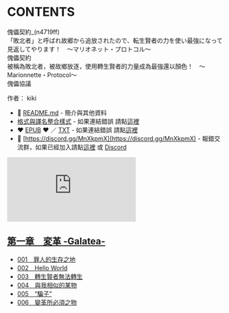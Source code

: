 # CONTENTS

傀儡契約_(n4719ff)  
「敗北者」と呼ばれ故郷から追放されたので、転生賢者の力を使い最強になって見返してやります！　～マリオネット・プロトコル～  
傀儡契約  
被稱為敗北者，被故鄉放逐，使用轉生賢者的力量成為最強還以顏色！　～Marionnette・Protocol～  
傀儡協議  

作者： kiki  



- :closed_book: [README.md](README.md) - 簡介與其他資料
- [格式與譯名整合樣式](https://github.com/bluelovers/node-novel/blob/master/lib/locales/%E5%82%80%E5%84%A1%E5%A5%91%E7%B4%84_(n4719ff).ts) - 如果連結錯誤 請點[這裡](https://github.com/bluelovers/node-novel/blob/master/lib/locales/)
-  :heart: [EPUB](https://gitlab.com/demonovel/epub-txt/blob/master/girl/%E5%82%80%E5%84%A1%E5%A5%91%E7%B4%84.epub) :heart:  ／ [TXT](https://gitlab.com/demonovel/epub-txt/blob/master/girl/out/%E5%82%80%E5%84%A1%E5%A5%91%E7%B4%84.out.txt) - 如果連結錯誤 請點[這裡](https://gitlab.com/demonovel/epub-txt/blob/master/girl/)
- :mega: [https://discord.gg/MnXkpmX](https://discord.gg/MnXkpmX) - 報錯交流群，如果已經加入請點[這裡](https://discordapp.com/channels/467794087769014273/467794088285175809) 或 [Discord](https://discordapp.com/channels/@me)


![導航目錄](https://chart.apis.google.com/chart?cht=qr&chs=150x150&chl=https://gitlab.com/novel-group/txt-source/blob/master/girl/傀儡契約_(n4719ff)/導航目錄.md "導航目錄")




## [第一章　変革 -Galatea-](00000_%E7%AC%AC%E4%B8%80%E7%AB%A0%E3%80%80%E5%A4%89%E9%9D%A9%20-Galatea-)

- [001　罪人的生存之地](00000_%E7%AC%AC%E4%B8%80%E7%AB%A0%E3%80%80%E5%A4%89%E9%9D%A9%20-Galatea-/00010_001%E3%80%80%E7%BD%AA%E4%BA%BA%E7%9A%84%E7%94%9F%E5%AD%98%E4%B9%8B%E5%9C%B0.txt)
- [002　Hello World](00000_%E7%AC%AC%E4%B8%80%E7%AB%A0%E3%80%80%E5%A4%89%E9%9D%A9%20-Galatea-/00020_002%E3%80%80Hello%20World.txt)
- [003　轉生賢者無法轉生](00000_%E7%AC%AC%E4%B8%80%E7%AB%A0%E3%80%80%E5%A4%89%E9%9D%A9%20-Galatea-/00030_003%E3%80%80%E8%BD%89%E7%94%9F%E8%B3%A2%E8%80%85%E7%84%A1%E6%B3%95%E8%BD%89%E7%94%9F.txt)
- [004　與我相似的某物](00000_%E7%AC%AC%E4%B8%80%E7%AB%A0%E3%80%80%E5%A4%89%E9%9D%A9%20-Galatea-/00040_004%E3%80%80%E8%88%87%E6%88%91%E7%9B%B8%E4%BC%BC%E7%9A%84%E6%9F%90%E7%89%A9.txt)
- [005　“騙子”](00000_%E7%AC%AC%E4%B8%80%E7%AB%A0%E3%80%80%E5%A4%89%E9%9D%A9%20-Galatea-/00050_005%E3%80%80%E2%80%9C%E9%A8%99%E5%AD%90%E2%80%9D.txt)
- [006　變革所必須之物](00000_%E7%AC%AC%E4%B8%80%E7%AB%A0%E3%80%80%E5%A4%89%E9%9D%A9%20-Galatea-/00060_006%E3%80%80%E8%AE%8A%E9%9D%A9%E6%89%80%E5%BF%85%E9%A0%88%E4%B9%8B%E7%89%A9.txt)

